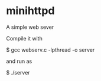 # minihttpd

A simple web sever

Compile it with

$ gcc webserv.c -lpthread -o server

and run as

$ ./server <port>
